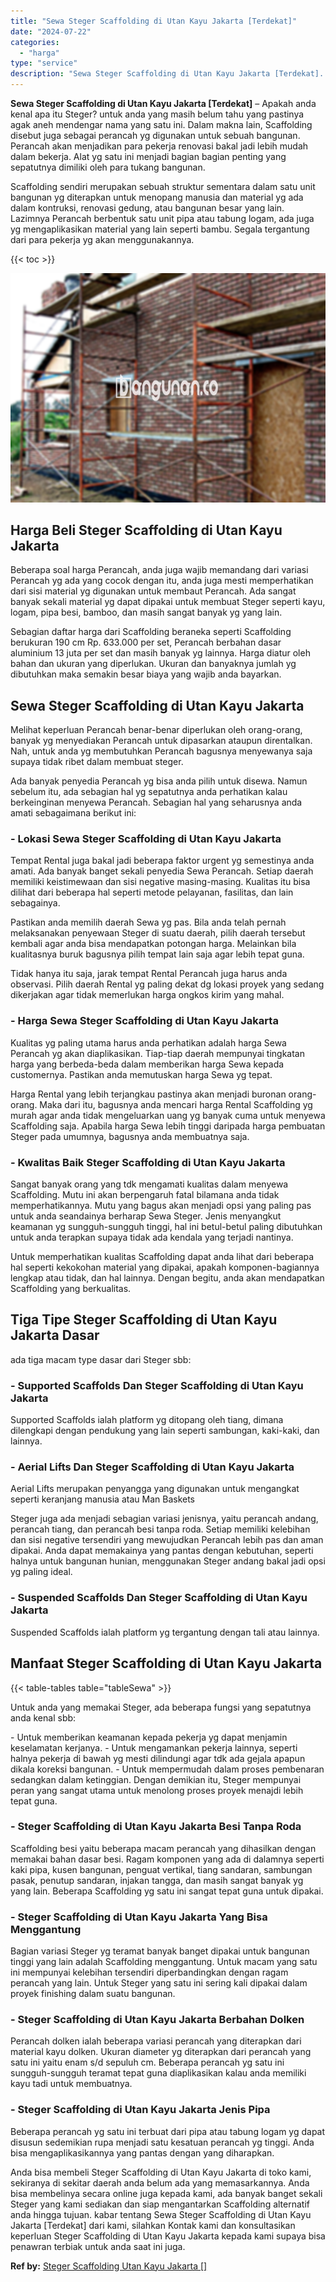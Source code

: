 ```yaml
---
title: "Sewa Steger Scaffolding di Utan Kayu Jakarta [Terdekat]"
date: "2024-07-22"
categories: 
  - "harga"
type: "service"
description: "Sewa Steger Scaffolding di Utan Kayu Jakarta [Terdekat]. Anda bisa membeli Steger Scaffolding di Utan Kayu Jakarta di toko kami, sekiranya di sekitar daerah..."
---
```


**Sewa Steger Scaffolding di Utan Kayu Jakarta \[Terdekat\]** – Apakah anda kenal apa itu Steger? untuk anda yang masih belum tahu yang pastinya agak aneh mendengar nama yang satu ini. Dalam makna lain, Scaffolding disebut juga sebagai perancah yg digunakan untuk sebuah bangunan. Perancah akan menjadikan para pekerja renovasi bakal jadi lebih mudah dalam bekerja. Alat yg satu ini menjadi bagian bagian penting yang sepatutnya dimiliki oleh para tukang bangunan.

Scaffolding sendiri merupakan sebuah struktur sementara dalam satu unit bangunan yg diterapkan untuk menopang manusia dan material yg ada dalam kontruksi, renovasi gedung, atau bangunan besar yang lain. Lazimnya Perancah berbentuk satu unit pipa atau tabung logam, ada juga yg mengaplikasikan material yang lain seperti bambu. Segala tergantung dari para pekerja yg akan menggunakannya.

{{< toc >}}

![Sewa Steger Scaffolding di Utan Kayu Jakarta [Terdekat]](/images/sewa-scaffolding-steger-20.png)

## Harga Beli Steger Scaffolding di Utan Kayu Jakarta

Beberapa soal harga Perancah, anda juga wajib memandang dari variasi Perancah yg ada yang cocok dengan itu, anda juga mesti memperhatikan dari sisi material yg digunakan untuk membaut Perancah. Ada sangat banyak sekali material yg dapat dipakai untuk membuat Steger seperti kayu, logam, pipa besi, bamboo, dan masih sangat banyak yg yang lain.

Sebagian daftar harga dari Scaffolding beraneka seperti Scaffolding berukuran 190 cm Rp. 633.000 per set, Perancah berbahan dasar aluminium 13 juta per set dan masih banyak yg lainnya. Harga diatur oleh bahan dan ukuran yang diperlukan. Ukuran dan banyaknya jumlah yg dibutuhkan maka semakin besar biaya yang wajib anda bayarkan.

## Sewa Steger Scaffolding di Utan Kayu Jakarta

Melihat keperluan Perancah benar-benar diperlukan oleh orang-orang, banyak yg menyediakan Perancah untuk dipasarkan ataupun direntalkan. Nah, untuk anda yg membutuhkan Perancah bagusnya menyewanya saja supaya tidak ribet dalam membuat steger.

Ada banyak penyedia Perancah yg bisa anda pilih untuk disewa. Namun sebelum itu, ada sebagian hal yg sepatutnya anda perhatikan kalau berkeinginan menyewa Perancah. Sebagian hal yang seharusnya anda amati sebagaimana berikut ini:

### \- Lokasi Sewa Steger Scaffolding di Utan Kayu Jakarta

Tempat Rental juga bakal jadi beberapa faktor urgent yg semestinya anda amati. Ada banyak banget sekali penyedia Sewa Perancah. Setiap daerah memiliki keistimewaan dan sisi negative masing-masing. Kualitas itu bisa dilihat dari beberapa hal seperti metode pelayanan, fasilitas, dan lain sebagainya.

Pastikan anda memilih daerah Sewa yg pas. Bila anda telah pernah melaksanakan penyewaan Steger di suatu daerah, pilih daerah tersebut kembali agar anda bisa mendapatkan potongan harga. Melainkan bila kualitasnya buruk bagusnya pilih tempat lain saja agar lebih tepat guna.

Tidak hanya itu saja, jarak tempat Rental Perancah juga harus anda observasi. Pilih daerah Rental yg paling dekat dg lokasi proyek yang sedang dikerjakan agar tidak memerlukan harga ongkos kirim yang mahal.

### \- Harga Sewa Steger Scaffolding di Utan Kayu Jakarta

Kualitas yg paling utama harus anda perhatikan adalah harga Sewa Perancah yg akan diaplikasikan. Tiap-tiap daerah mempunyai tingkatan harga yang berbeda-beda dalam memberikan harga Sewa kepada customernya. Pastikan anda memutuskan harga Sewa yg tepat.

Harga Rental yang lebih terjangkau pastinya akan menjadi buronan orang-orang. Maka dari itu, bagusnya anda mencari harga Rental Scaffolding yg murah agar anda tidak mengeluarkan uang yg banyak cuma untuk menyewa Scaffolding saja. Apabila harga Sewa lebih tinggi daripada harga pembuatan Steger pada umumnya, bagusnya anda membuatnya saja.

### \- Kwalitas Baik Steger Scaffolding di Utan Kayu Jakarta

Sangat banyak orang yang tdk mengamati kualitas dalam menyewa Scaffolding. Mutu ini akan berpengaruh fatal bilamana anda tidak memperhatikannya. Mutu yang bagus akan menjadi opsi yang paling pas untuk anda seandainya berharap Sewa Steger. Jenis menyangkut keamanan yg sungguh-sungguh tinggi, hal ini betul-betul paling dibutuhkan untuk anda terapkan supaya tidak ada kendala yang terjadi nantinya.

Untuk memperhatikan kualitas Scaffolding dapat anda lihat dari beberapa hal seperti kekokohan material yang dipakai, apakah komponen-bagiannya lengkap atau tidak, dan hal lainnya. Dengan begitu, anda akan mendapatkan Scaffolding yang berkualitas.

## Tiga Tipe Steger Scaffolding di Utan Kayu Jakarta Dasar

ada tiga macam type dasar dari Steger sbb:

### \- Supported Scaffolds Dan Steger Scaffolding di Utan Kayu Jakarta

Supported Scaffolds ialah platform yg ditopang oleh tiang, dimana dilengkapi dengan pendukung yang lain seperti sambungan, kaki-kaki, dan lainnya.

### \- Aerial Lifts Dan Steger Scaffolding di Utan Kayu Jakarta

Aerial Lifts merupakan penyangga yang digunakan untuk mengangkat seperti keranjang manusia atau Man Baskets

Steger juga ada menjadi sebagian variasi jenisnya, yaitu perancah andang, perancah tiang, dan perancah besi tanpa roda. Setiap memiliki kelebihan dan sisi negative tersendiri yang mewujudkan Perancah lebih pas dan aman dipakai. Anda dapat memakainya yang pantas dengan kebutuhan, seperti halnya untuk bangunan hunian, menggunakan Steger andang bakal jadi opsi yg paling ideal.

### \- Suspended Scaffolds Dan Steger Scaffolding di Utan Kayu Jakarta

Suspended Scaffolds ialah platform yg tergantung dengan tali atau lainnya.

## Manfaat Steger Scaffolding di Utan Kayu Jakarta

{{< table-tables table="tableSewa" >}}

Untuk anda yang memakai Steger, ada beberapa fungsi yang sepatutnya anda kenal sbb:

\- Untuk memberikan keamanan kepada pekerja yg dapat menjamin keselamatan kerjanya. - Untuk mengamankan pekerja lainnya, seperti halnya pekerja di bawah yg mesti dilindungi agar tdk ada gejala apapun dikala koreksi bangunan. - Untuk mempermudah dalam proses pembenaran sedangkan dalam ketinggian. Dengan demikian itu, Steger mempunyai peran yang sangat utama untuk menolong proses proyek menajdi lebih tepat guna.

### \- Steger Scaffolding di Utan Kayu Jakarta Besi Tanpa Roda

Scaffolding besi yaitu beberapa macam perancah yang dihasilkan dengan memakai bahan dasar besi. Ragam komponen yang ada di dalamnya seperti kaki pipa, kusen bangunan, penguat vertikal, tiang sandaran, sambungan pasak, penutup sandaran, injakan tangga, dan masih sangat banyak yg yang lain. Beberapa Scaffolding yg satu ini sangat tepat guna untuk dipakai.

### \- Steger Scaffolding di Utan Kayu Jakarta Yang Bisa Menggantung

Bagian variasi Steger yg teramat banyak banget dipakai untuk bangunan tinggi yang lain adalah Scaffolding menggantung. Untuk macam yang satu ini mempunyai kelebihan tersendiri diperbandingkan dengan ragam perancah yang lain. Untuk Steger yang satu ini sering kali dipakai dalam proyek finishing dalam suatu bangunan.

### \- Steger Scaffolding di Utan Kayu Jakarta Berbahan Dolken

Perancah dolken ialah beberapa variasi perancah yang diterapkan dari material kayu dolken. Ukuran diameter yg diterapkan dari perancah yang satu ini yaitu enam s/d sepuluh cm. Beberapa perancah yg satu ini sungguh-sungguh teramat tepat guna diaplikasikan kalau anda memiliki kayu tadi untuk membuatnya.

### \- Steger Scaffolding di Utan Kayu Jakarta Jenis Pipa

Beberapa perancah yg satu ini terbuat dari pipa atau tabung logam yg dapat disusun sedemikian rupa menjadi satu kesatuan perancah yg tinggi. Anda bisa mengaplikasikannya yang pantas dengan yang diharapkan.

Anda bisa membeli Steger Scaffolding di Utan Kayu Jakarta di toko kami, sekiranya di sekitar daerah anda belum ada yang memasarkannya. Anda bisa membelinya secara online juga kepada kami, ada banyak banget sekali Steger yang kami sediakan dan siap mengantarkan Scaffolding alternatif anda hingga tujuan. kabar tentang Sewa Steger Scaffolding di Utan Kayu Jakarta \[Terdekat\] dari kami, silahkan Kontak kami dan konsultasikan keperluan Steger Scaffolding di Utan Kayu Jakarta kepada kami supaya bisa penawran terbiak untuk anda saat ini juga.

**Ref by:** [Steger Scaffolding Utan Kayu Jakarta []](https://id.wikipedia.org/wiki/Steger)
